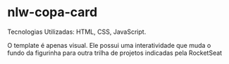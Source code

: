 # nlw-copa-card

Tecnologias Utilizadas:
HTML, CSS, JavaScript.

O template é apenas visual. Ele possui uma interatividade que muda o fundo da figurinha para outra trilha de projetos indicadas pela RocketSeat
